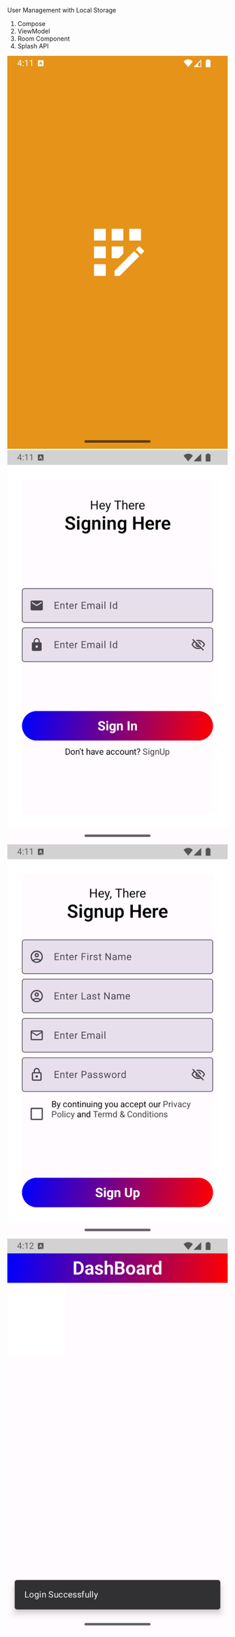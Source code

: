 User Management with Local Storage 
1. Compose
2. ViewModel
3. Room Component
4. Splash API 

![Splash Screen](https://github.com/biyyalac/ComposeLoginRegistration/blob/main/app/src/main/app-splash.png)
![Login Screen](https://github.com/biyyalac/ComposeLoginRegistration/blob/main/app/src/main/app-login.png)
![Signup Screen](https://github.com/biyyalac/ComposeLoginRegistration/blob/main/app/src/main/app-registration.png)
![Login Screen](https://github.com/biyyalac/ComposeLoginRegistration/blob/main/app/src/main/app-dashboard.png)
